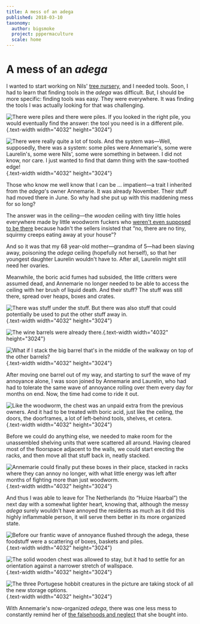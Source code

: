 ```yaml
---
title: A mess of an adega
published: 2018-03-10
taxonomy:
  author: bigsmoke
  project: pppermaculture
  scale: home
---
```


# A mess of an <i lang="pt">adega</i>

I wanted to start working on Nils' [tree nursery](/tree-nurse-nils/), and I needed tools. Soon, I had to learn that finding tools in the <i lang="pt">adega</i> was difficult. But, I should be more specific: finding tools was easy. They were everywhere. It was finding the tools I was actually looking for that was challenging.

![There were piles and there were piles. If you looked in the right pile, you would eventually find the answer: the tool you need is in a different pile.](Ponte_de_Pedra_2017-11-17_Adega_hide-and-seek_with_tools.jpg){.text-width width="4032" height="3024"}

![There were really quite a lot of tools. And the system was—Well, supposedly, there _was_ a system: some piles were Annemarie's, some were Laurelin's, some were Nils', some were something in between. I did not know, nor care. I just wanted to find that damn thing with the saw-toothed edge!](Ponte_de_Pedra_2017-11-17_Adega_tool_explosion.jpg){.text-width width="4032" height="3024"}

Those who know me well know that I can be … impatient—a trait I inherited from the <i lang="pt">adega</i>'s owner Annemarie. It was already November. Their stuff had moved there in June. So why had she put up with this maddening mess for so long?

The answer was in the ceiling—the _wooden_ ceiling with tiny little holes everywhere made by little woodworm fuckers who [weren't even supposed to be there](/deceit-or-disinterest/) because hadn't the sellers insisted that “no, there are no tiny, squirmy creeps eating away at your house”?

And so it was that my 68 year-old mother—grandma of 5—had been slaving away, poisoning the <i lang="pt">adega</i> ceiling (hopefully not herself), so that her youngest daughter Laurelin wouldn't have to. After all, Laurelin might still need her ovaries.

<?project-insert?>

Meanwhile, the boric acid fumes had subsided, the little critters were assumed dead, and Annemarie no longer needed to be able to access the ceiling with her brush of liquid death. And their stuff? The stuff was still there, spread over heaps, boxes and crates.

![There was stuff under the stuff. But there was also stuff that could potentially be used to put the other stuff away in.](Ponte_de_Pedra_2017-11-17_Adega_piles_everywhere.jpg){.text-width width="4032" height="3024"}

![The wine barrels were already there.](Ponte_de_Pedra_2017-11-17_Adega_wine_barrels.jpg){.text-width width="4032" height="3024"}

![What if I stack the big barrel that's in the middle of the walkway on top of the other barrels?](Ponte_de_Pedra_2017-11-17_Stacked_barrels.jpg){.text-width width="4032" height="3024"}

After moving one barrel out of my way, and starting to surf the wave of my annoyance alone, I was soon joined by Annemarie and Laurelin, who had had to tolerate the same wave of annoyance rolling over them every day for months on end. Now, the time had come to ride it out.

![Like the woodworm, the chest was an unpaid extra from the previous owners. And it had to be treated with boric acid, just like the ceiling, the doors, the doorframes, a lot of left-behind tools, shelves, et cetera.](Ponte_de_Pedra_2017-11-17_Adega_with_old_chest.jpg){.text-width width="4032" height="3024"}

Before we could do anything else, we needed to make room for the unassembled shelving units that were scattered all around. Having cleared most of the floorspace adjacent to the walls, we could start erecting the racks, and then move all that stuff back in, neatly stacked.

![Annemarie could finally put these boxes in their place, stacked in racks where they can annoy no longer, with what little energy was left after months of fighting more than just woodworm.](Ponte_de_Pedra_2017-11-17_Adega_repossessed_by_Annemarie.jpg){.text-width width="4032" height="3024"}

And thus I was able to leave for The Netherlands (to “Huize Haarbal”<!-- TODO: insert link -->) the next day with a somewhat lighter heart, knowing that, although the messy <i lang="pt">adega</i> surely wouldn't have annoyed the residents as much as it did this highly inflammable person, it will serve them better in its more organized state.

![Before our frantic wave of annoyance flushed through the <i lang="pt">adega</i>, these foodstuff were a scattering of boxes, baskets and piles.](Ponte_de_Pedra_2017-11-17_Adega_food_supplies.jpg){.text-width width="4032" height="3024"}

![The solid wooden chest was allowed to stay, but it had to settle for an orientation against a narrower stretch of wallspace.](Ponte_de_Pedra_2017-11-17_Adega_food_cabinet.jpg){.text-width width="4032" height="3024"}

![The three Portugese hobbit creatures in the picture are taking stock of all the new storage options.](Ponte_de_Pedra_2017-11-17_Adega_stuff_shelved.jpg){.text-width width="4032" height="3024"}

With Annemarie's now-organized <i lang="pt">adega</i>, there was one less mess to constantly remind her of [the falsehoods and neglect](/deceit-or-disinterest/) that she bought into.
